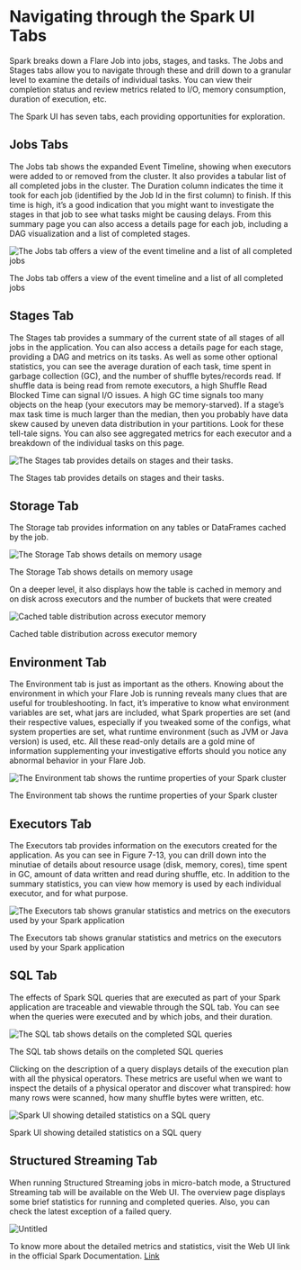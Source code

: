 # Navigating through the Spark UI Tabs


Spark breaks down a Flare Job into jobs, stages, and tasks. The Jobs and Stages tabs allow you to navigate through these and drill down to a granular level to examine the details of individual tasks. You can view their completion status and review metrics related to I/O, memory consumption, duration of execution, etc.

The Spark UI has seven tabs, each providing opportunities for exploration.

## Jobs Tabs

The Jobs tab shows the expanded Event Timeline, showing when executors were added to or removed from the cluster. It also provides a tabular list of all completed jobs in the cluster. The Duration column indicates the time it took for each job (identified by the Job Id in the first column) to finish. If this time is high, it’s a good indication that you might want to investigate the stages in that job to see what tasks might be causing delays. From this summary page you can also access a details page for each job, including a DAG visualization and a list of completed stages.

![The Jobs tab offers a view of the event timeline and a list of all completed jobs](Navigating%20through%20the%20Spark%20UI%20Tabs%202d423e0a92574884949e37c73460f2b6/Untitled.png)

The Jobs tab offers a view of the event timeline and a list of all completed jobs

## Stages Tab

The Stages tab provides a summary of the current state of all stages of all jobs in the application. You can also access a details page for each stage, providing a DAG and metrics on its tasks. As well as some other optional statistics, you can see the average duration of each task, time spent in garbage collection (GC), and the number of shuffle bytes/records read. If shuffle data is being read from remote executors, a high Shuffle Read Blocked Time can signal I/O issues. A high GC time signals too many objects on the heap (your executors may be memory-starved). If a stage’s max task time is much larger than the median, then you probably have data skew caused by uneven data distribution in your partitions. Look for these tell-tale signs. You can also see aggregated metrics for each executor and a breakdown of the individual tasks on this page.

![The Stages tab provides details on stages and their tasks.](Navigating%20through%20the%20Spark%20UI%20Tabs%202d423e0a92574884949e37c73460f2b6/Untitled%201.png)

The Stages tab provides details on stages and their tasks.

## Storage Tab

The Storage tab provides information on any tables or DataFrames cached by the job.

![The Storage Tab shows details on memory usage](Navigating%20through%20the%20Spark%20UI%20Tabs%202d423e0a92574884949e37c73460f2b6/Untitled%202.png)

The Storage Tab shows details on memory usage

On a deeper level, it also displays how the table is cached in memory and on disk across executors and the number of buckets that were created

![Cached table distribution across executor memory](Navigating%20through%20the%20Spark%20UI%20Tabs%202d423e0a92574884949e37c73460f2b6/Untitled%203.png)

Cached table distribution across executor memory

## Environment Tab

The Environment tab is just as important as the others. Knowing about the environment in which your Flare Job is running reveals many clues that are useful for troubleshooting. In fact, it’s imperative to know what environment variables are set, what jars are included, what Spark properties are set (and their respective values, especially if you tweaked some of the configs, what system properties are set, what runtime environment (such as JVM or Java version) is used, etc. All these read-only details are a gold mine of information supplementing your investigative efforts should you notice any abnormal behavior in your Flare Job.

![The Environment tab shows the runtime properties of your Spark cluster](Navigating%20through%20the%20Spark%20UI%20Tabs%202d423e0a92574884949e37c73460f2b6/Untitled%204.png)

The Environment tab shows the runtime properties of your Spark cluster

## Executors Tab

The Executors tab provides information on the executors created for the application. As you can see in Figure 7-13, you can drill down into the minutiae of details about resource usage (disk, memory, cores), time spent in GC, amount of data written and read during shuffle, etc. In addition to the summary statistics, you can view how memory is used by each individual executor, and for what purpose.

![The Executors tab shows granular statistics and metrics on the executors used by your Spark application](Navigating%20through%20the%20Spark%20UI%20Tabs%202d423e0a92574884949e37c73460f2b6/Untitled%205.png)

The Executors tab shows granular statistics and metrics on the executors used by your Spark application

## SQL Tab

The effects of Spark SQL queries that are executed as part of your Spark application are traceable and viewable through the SQL tab. You can see when the queries were executed and by which jobs, and their duration. 

![The SQL tab shows details on the completed SQL queries](Navigating%20through%20the%20Spark%20UI%20Tabs%202d423e0a92574884949e37c73460f2b6/Untitled%206.png)

The SQL tab shows details on the completed SQL queries

Clicking on the description of a query displays details of the execution plan with all the physical operators. These metrics are useful when we want to inspect the details of a physical operator and discover what transpired: how many rows were scanned, how many shuffle bytes were written, etc.

![Spark UI showing detailed statistics on a SQL query](Navigating%20through%20the%20Spark%20UI%20Tabs%202d423e0a92574884949e37c73460f2b6/Untitled%207.png)

Spark UI showing detailed statistics on a SQL query

## Structured Streaming Tab

When running Structured Streaming jobs in micro-batch mode, a Structured Streaming tab will be available on the Web UI. The overview page displays some brief statistics for running and completed queries. Also, you can check the latest exception of a failed query. 

![Untitled](Navigating%20through%20the%20Spark%20UI%20Tabs%202d423e0a92574884949e37c73460f2b6/Untitled%208.png)

To know more about the detailed metrics and statistics, visit the Web UI link in the official Spark Documentation. [Link](https://spark.apache.org/docs/latest/web-ui.html#structured-streaming-tab)